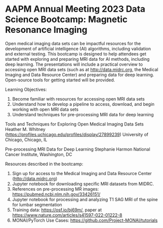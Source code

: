 # AAPM Annual Meeting 2023 Data Science Bootcamp: Magnetic Resonance Imaging
Open medical imaging data sets can be impactful resources for the development of artificial intelligence (AI) algorithms, including validation and external testing. This bootcamp is designed to help attendees get started with exploring and preparing MRI data for AI methods, including deep learning. The presentations will include a practical overview to accessing open MRI data sets (such as at http://data.midrc.org, the Medical Imaging and Data Resource Center) and preparing data for deep learning. Open-source tools for getting started will be provided.

Learning Objectives:
1. Become familiar with resources for accessing open MRI data sets
2. Understand how to develop a pipeline to access, download, and begin working with open MRI data sets
3. Understand techniques for pre-processing MRI data for deep learning

Tools and Techniques for Exploring Open Medical Imaging Data Sets
Heather M. Whitney (https://profiles.uchicago.edu/profiles/display/27899239)
University of Chicago, Chicago, IL

Pre-processing MRI Data for Deep Learning
Stephanie Harmon
National Cancer Institute, Washington, DC

Resources described in the bootcamp:
1. Sign up for access to the Medical Imaging and Data Resource Center (http://data.midrc.org)
2. Jupyter notebook for downloading specific MRI datasets from MIDRC.
3. References on pre-processing MR images: https://pubmed.ncbi.nlm.nih.gov/33426151/
4. Jupyter notebook for processing and analyzing T1 SAG MRI of the spine for lumbar segmentation
5. Training data: https://osf.io/bj69m/, paper at https://www.nature.com/articles/s41597-022-01222-8
6. MONAI/PyTorch Use Cases: https://github.com/Project-MONAI/tutorials
